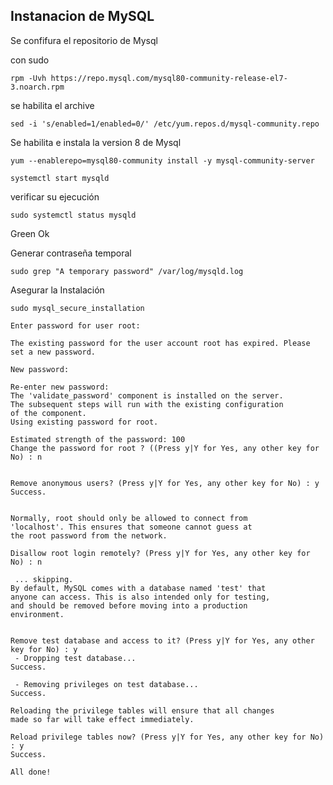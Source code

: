 ## Instanacion de MySQL

Se confifura el repositorio de Mysql

con sudo

    rpm -Uvh https://repo.mysql.com/mysql80-community-release-el7-3.noarch.rpm

se habilita el archive 

    sed -i 's/enabled=1/enabled=0/' /etc/yum.repos.d/mysql-community.repo

Se habilita e instala la version 8 de Mysql

    yum --enablerepo=mysql80-community install -y mysql-community-server

    systemctl start mysqld
    
verificar su ejecución

    sudo systemctl status mysqld
    
Green Ok 

Generar contraseña temporal

    sudo grep "A temporary password" /var/log/mysqld.log
    
Asegurar la Instalación
    
    sudo mysql_secure_installation
    
    Enter password for user root: 
    
    The existing password for the user account root has expired. Please set a new password.
    
    New password: 
    
    Re-enter new password: 
    The 'validate_password' component is installed on the server.
    The subsequent steps will run with the existing configuration
    of the component.
    Using existing password for root.
    
    Estimated strength of the password: 100 
    Change the password for root ? ((Press y|Y for Yes, any other key for No) : n
    
    
    Remove anonymous users? (Press y|Y for Yes, any other key for No) : y
    Success.
    
    
    Normally, root should only be allowed to connect from
    'localhost'. This ensures that someone cannot guess at
    the root password from the network.
    
    Disallow root login remotely? (Press y|Y for Yes, any other key for No) : n
    
     ... skipping.
    By default, MySQL comes with a database named 'test' that
    anyone can access. This is also intended only for testing,
    and should be removed before moving into a production
    environment.
    
    
    Remove test database and access to it? (Press y|Y for Yes, any other key for No) : y
     - Dropping test database...
    Success.
    
     - Removing privileges on test database...
    Success.
    
    Reloading the privilege tables will ensure that all changes
    made so far will take effect immediately.
    
    Reload privilege tables now? (Press y|Y for Yes, any other key for No) : y
    Success.
    
    All done! 

